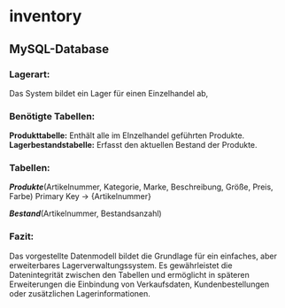 # inventory

## MySQL-Database
### Lagerart:
Das System bildet ein Lager für einen Einzelhandel ab, 

### Benötigte Tabellen:
**Produkttabelle:** Enthält alle im EInzelhandel geführten Produkte.
**Lagerbestandstabelle:** Erfasst den aktuellen Bestand der Produkte.

### Tabellen:
***Produkte***(Artikelnummer, Kategorie, Marke, Beschreibung, Größe, Preis, Farbe)
Primary Key -> {Artikelnummer}

***Bestand***(Artikelnummer, Bestandsanzahl)

### Fazit:
Das vorgestellte Datenmodell bildet die Grundlage für ein einfaches, aber erweiterbares Lagerverwaltungssystem. Es gewährleistet die Datenintegrität zwischen den Tabellen und ermöglicht in späteren Erweiterungen die Einbindung von Verkaufsdaten, Kundenbestellungen oder zusätzlichen Lagerinformationen.
